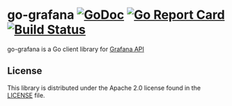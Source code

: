# go-grafana [![GoDoc](https://godoc.org/github.com/spoof/go-grafana/client?status.svg)](https://godoc.org/github.com/spoof/go-grafana/client) [![Go Report Card](https://goreportcard.com/badge/github.com/spoof/go-grafana)](https://goreportcard.com/report/github.com/spoof/go-grafana) [![Build Status](https://travis-ci.org/spoof/go-grafana.svg?branch=master)](https://travis-ci.org/spoof/go-grafana)
go-grafana is a Go client library for [Grafana API](http://docs.grafana.org/http_api/)

## License ##

This library is distributed under the Apache 2.0 license found in the [LICENSE](./LICENSE)
file.
